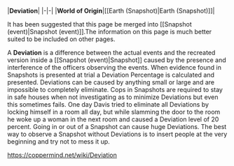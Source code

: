 |**Deviation**|
|-|-|
|**World of Origin**|[[Earth (Snapshot)\|Earth (Snapshot)]]|

It has been suggested that this page be merged into [[Snapshot (event)\|Snapshot (event)]].The information on this page is much better suited to be included on other pages.

A **Deviation** is a difference between the actual events and the recreated version inside a [[Snapshot (event)\|Snapshot]] caused by the presence and interference of the officers observing the events. When evidence found in Snapshots is presented at trial a Deviation Percentage is calculated and presented. Deviations can be caused by anything small or large and are impossible to completely eliminate. Cops in Snapshots are required to stay in safe houses when not investigating as to minimize Deviations but even this sometimes fails. One day Davis tried to eliminate all Deviations by locking himself in a room all day, but while slamming the door to the room he woke up a woman in the next room and caused a Deviation level of 20 percent.
Going in or out of a Snapshot can cause huge Deviations. The best way to observe a Snapshot without Deviations is to insert people at the very beginning and try not to mess it up.



https://coppermind.net/wiki/Deviation
